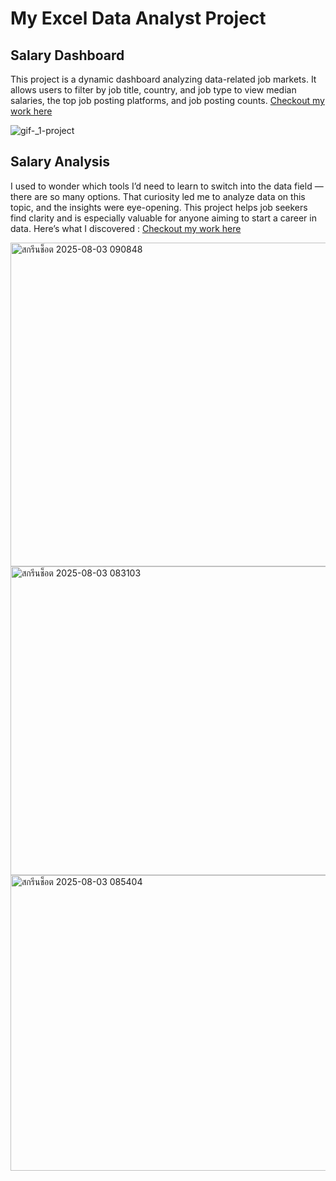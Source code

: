 # My Excel Data Analyst Project  
## Salary Dashboard
This project is a dynamic dashboard analyzing data-related job markets. It allows users to filter by job title, country, and job type to view median salaries, the top job posting platforms, and job posting counts. [Checkout my work here](https://github.com/lukkade-p/Excel_Project-Data_Analyst/tree/main/%231%20project%20dashboard)  

![gif-_1-project](https://github.com/user-attachments/assets/c83d124d-192c-4a12-8e71-470de120fe8e)  

## Salary Analysis
I used to wonder which tools I’d need to learn to switch into the data field — there are so many options. That curiosity led me to analyze data on this topic, and the insights were eye-opening. This project helps job seekers find clarity and is especially valuable for anyone aiming to start a career in data. Here’s what I discovered : [Checkout my work here](https://github.com/lukkade-p/Excel_Project-Data_Analyst/tree/main/%232%20project%20Analysis)  

<img width="884" height="518" alt="สกรีนช็อต 2025-08-03 090848" src="https://github.com/user-attachments/assets/0e35638c-02b3-4cba-bf25-50bc289262bd" />
<img width="852" height="494" alt="สกรีนช็อต 2025-08-03 083103" src="https://github.com/user-attachments/assets/b16723ee-d5e1-443d-afd8-3eab6c99a075" />
<img width="793" height="473" alt="สกรีนช็อต 2025-08-03 085404" src="https://github.com/user-attachments/assets/953cb26e-4d4d-41e5-b535-205e2028419d" />




